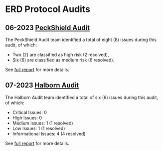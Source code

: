 # ERD Protocol Audits

## 06-2023 [PeckShield Audit](https://github.com/peckshield/publications/tree/master/audit_reports/PeckShield-Audit-Report-ERD-v1.0.pdf)

The PeckShield Audit team identified a total of eight (8) issues during this audit, of which:  

- Two (2) are classified as high risk (2 resolved),  
- Six (6) are classified as medium risk (6 resolved).  

See [full report](PeckShield-Audit-Report-ERD-v1.0.pdf) for more details.


## 07-2023 [Halborn Audit](https://github.com/HalbornSecurity/PublicReports/blob/master/Solidity%20Smart%20Contract%20Audits/ERD_Ethereum_Reserve_Dollar_Smart_Contract_Security_Assessment_Report_Halborn_Final.pdf)

The Halborn Audit team identified a total of six (6) issues during this audit, of which:  

- Critical Issues: 0  
- High Issues: 0  
- Medium Issues: 1 (1 resolved)  
- Low Issues: 1 (1 resolved)  
- Informational Issues: 4 (4 resolved)  

See [full report](ERD_Ethereum_Reserve_Dollar_Smart_Contract_Security_Assessment_Report_Halborn_Final.pdf) for more details.